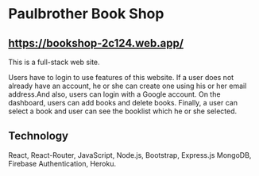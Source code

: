 
# Paulbrother Book Shop 

## https://bookshop-2c124.web.app/

This is a full-stack web site.

Users have to login to use features of this website. If a user does not already have an account, he or she can create one using his
or her email address.And also, users can login with a Google account. On the dashboard, users can add books and delete books. Finally,
a user can select a book and user can see the booklist which he or she selected.


## Technology
React, React-Router, JavaScript, Node.js, Bootstrap, Express.js MongoDB, Firebase Authentication, Heroku.
